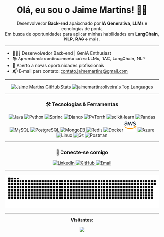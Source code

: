 <h1 align="center">Olá, eu sou o Jaime Martins! 👋🏾</h1>

<p align="center">
  Desenvolvedor <strong>Back-end</strong> apaixonado por <strong>IA Generativa</strong>, <strong>LLMs</strong> e tecnologias de ponta.
  <br>
  Em busca de oportunidades para aplicar minhas habilidades em <strong>LangChain</strong>, <strong>NLP</strong>, <strong>RAG</strong> e mais. 
</p>

---

- 👨🏾‍💻 Desenvolvedor Back-end | GenIA Enthusiast
- 📚 Aprendendo continuamente sobre LLMs, RAG, LangChain, NLP
- 🚀 Aberto a novas oportunidades profissionais
- 📬 E-mail para contato: [contato.jaimemartins@gmail.com](mailto:contato.jaimemartins@gmail.com)


---
<div align="center">
  <a href="https://github.com/JaimeMartinsOliveira">
    
  ![Jaime Martins GitHub Stats](https://github-readme-stats-three-puce-ricardo.vercel.app/api?username=JaimeMartinsOliveira&theme=dracula&count_private=true) 
  ![jaimemartinsoliveira's Top Languages](https://github-readme-stats.vercel.app/api/top-langs/?username=jaimemartinsoliveira&theme=dracula&show_icons=true&hide_border=true&layout=compact)

  </a>
</div>

---

<h3 align="center">🛠️ Tecnologias & Ferramentas</h3>

<p align="center">
  <!-- Linguagens -->
  <img src="https://cdn.jsdelivr.net/gh/devicons/devicon/icons/java/java-original.svg" width="40" height="40" alt="Java"/>
  <img src="https://cdn.jsdelivr.net/gh/devicons/devicon/icons/python/python-original.svg" width="40" height="40" alt="Python"/>

  <!-- Frameworks -->
  <img src="https://cdn.jsdelivr.net/gh/devicons/devicon/icons/spring/spring-original.svg" width="40" height="40" alt="Spring"/>
  <img src="https://cdn.jsdelivr.net/gh/devicons/devicon/icons/django/django-plain.svg" width="40" height="40" alt="Django"/>

  <!-- IA & Ciência de Dados -->
  <img src="https://cdn.jsdelivr.net/gh/devicons/devicon/icons/pytorch/pytorch-original.svg" width="40" height="40" alt="PyTorch"/>
  <img src="https://upload.wikimedia.org/wikipedia/commons/0/05/Scikit_learn_logo_small.svg" width="40" height="40" alt="scikit-learn"/>
  <img src="https://cdn.jsdelivr.net/gh/devicons/devicon/icons/pandas/pandas-original.svg" width="40" height="40" alt="Pandas"/>

  <!-- Bancos de Dados -->
  <img src="https://cdn.jsdelivr.net/gh/devicons/devicon/icons/mysql/mysql-original.svg" width="40" height="40" alt="MySQL"/>
  <img src="https://cdn.jsdelivr.net/gh/devicons/devicon/icons/postgresql/postgresql-original.svg" width="40" height="40" alt="PostgreSQL"/>
  <img src="https://cdn.jsdelivr.net/gh/devicons/devicon/icons/mongodb/mongodb-original.svg" width="40" height="40" alt="MongoDB"/>
  <img src="https://cdn.jsdelivr.net/gh/devicons/devicon/icons/redis/redis-original.svg" width="40" height="40" alt="Redis"/>

  <!-- DevOps -->
  <img src="https://cdn.jsdelivr.net/gh/devicons/devicon/icons/docker/docker-original.svg" width="40" height="40" alt="Docker"/>
   <a href="https://aws.amazon.com" target="_blank" rel="noreferrer">
    <img src="https://raw.githubusercontent.com/devicons/devicon/master/icons/amazonwebservices/amazonwebservices-original-wordmark.svg" alt="aws" width="40" height="40"/>
  </a>
  <img src="https://www.vectorlogo.zone/logos/microsoft_azure/microsoft_azure-icon.svg" width="40" height="40" alt="Azure"/>
  <img src="https://cdn.jsdelivr.net/gh/devicons/devicon/icons/linux/linux-original.svg" width="40" height="40" alt="Linux"/>

  <!-- Ferramentas -->
  <img src="https://cdn.jsdelivr.net/gh/devicons/devicon/icons/git/git-original.svg" width="40" height="40" alt="Git"/>
  <img src="https://www.vectorlogo.zone/logos/getpostman/getpostman-icon.svg" width="40" height="40" alt="Postman"/>
</p>

---

<h3 align="center">📱 Conecte-se comigo</h3>
<p align="center">
  <a href="https://linkedin.com/in/jaime-martins-de-oliveira/" target="_blank">
    <img alt="LinkedIn" src="https://img.shields.io/badge/-LinkedIn-0077B5?style=for-the-badge&logo=linkedin&logoColor=white"/>
  </a>
  <a href="https://github.com/JaimeMartinsOliveira" target="_blank">
    <img alt="GitHub" src="https://img.shields.io/badge/-GitHub-181717?style=for-the-badge&logo=github&logoColor=white"/>
  </a>
  <a href="mailto:contato.jaimemartins@gmail.com" target="_blank">
    <img alt="Email" src="https://img.shields.io/badge/-Gmail-D14836?style=for-the-badge&logo=gmail&logoColor=white"/>
  </a>
</p>

---

<div align="center">
  <img src="https://raw.githubusercontent.com/JaimeMartinsOliveira/JaimeMartinsOliveira/output/snake.svg" alt="Snake animation"/>
</div>

---

<div align="center">
  <p><strong>Visitantes:</strong></p>
  <img src="https://profile-counter.glitch.me/JaimeMartinsOliveira/count.svg"/>
</div>
